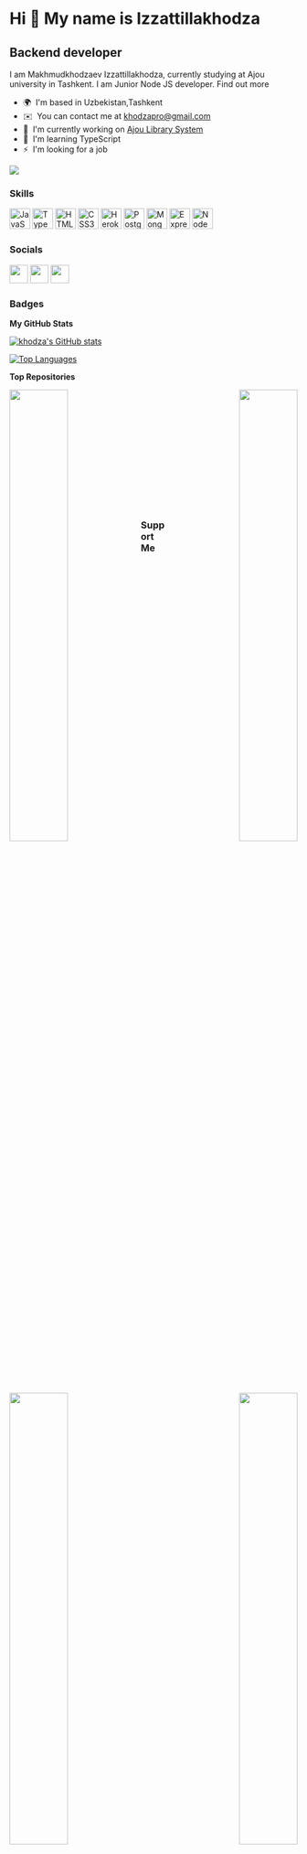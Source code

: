Hi 👋 My name is Izzattillakhodza
=================================

Backend developer
-----------------

I am Makhmudkhodzaev Izzattillakhodza, currently studying at Ajou university in Tashkent. I am Junior Node JS developer. Find out more

* 🌍  I'm based in Uzbekistan,Tashkent
* ✉️  You can contact me at [khodzapro@gmail.com](mailto:khodzapro@gmail.com)
* 🚀  I'm currently working on [Ajou Library System](http://github.com/khodza)
* 🧠  I'm learning TypeScript
* ⚡  I'm looking for a job

<a href="https://www.github.com/khodza" target="_blank" rel="noreferrer"><img
src="https://img.shields.io/github/followers/khodza?logo=github&style=for-the-badge&color=22c55e&labelColor=27272a" /></a>

### Skills


<p align="left">
<a href="https://developer.mozilla.org/en-US/docs/Web/JavaScript" target="_blank" rel="noreferrer"><img src="https://raw.githubusercontent.com/danielcranney/readme-generator/main/public/icons/skills/javascript-colored.svg" width="36" height="36" alt="JavaScript" /></a>
<a href="https://www.typescriptlang.org/" target="_blank" rel="noreferrer"><img src="https://raw.githubusercontent.com/danielcranney/readme-generator/main/public/icons/skills/typescript-colored.svg" width="36" height="36" alt="TypeScript" /></a>
<a href="https://developer.mozilla.org/en-US/docs/Glossary/HTML5" target="_blank" rel="noreferrer"><img src="https://raw.githubusercontent.com/danielcranney/readme-generator/main/public/icons/skills/html5-colored.svg" width="36" height="36" alt="HTML5" /></a>
<a href="https://www.w3.org/TR/CSS/#css" target="_blank" rel="noreferrer"><img src="https://raw.githubusercontent.com/danielcranney/readme-generator/main/public/icons/skills/css3-colored.svg" width="36" height="36" alt="CSS3" /></a>
<a href="https://www.heroku.com/" target="_blank" rel="noreferrer"><img src="https://raw.githubusercontent.com/danielcranney/readme-generator/main/public/icons/skills/heroku-colored.svg" width="36" height="36" alt="Heroku" /></a>
<a href="https://www.postgresql.org/" target="_blank" rel="noreferrer"><img src="https://raw.githubusercontent.com/danielcranney/readme-generator/main/public/icons/skills/postgresql-colored.svg" width="36" height="36" alt="PostgreSQL" /></a>
<a href="https://www.mongodb.com/" target="_blank" rel="noreferrer"><img src="https://raw.githubusercontent.com/danielcranney/readme-generator/main/public/icons/skills/mongodb-colored.svg" width="36" height="36" alt="MongoDB" /></a>
<a href="https://expressjs.com/" target="_blank" rel="noreferrer"><img src="https://raw.githubusercontent.com/danielcranney/readme-generator/main/public/icons/skills/express-colored.svg" width="36" height="36" alt="Express" /></a>
<a href="https://nodejs.org/en/" target="_blank" rel="noreferrer"><img src="https://raw.githubusercontent.com/danielcranney/readme-generator/main/public/icons/skills/nodejs-colored.svg" width="36" height="36" alt="NodeJS" /></a>
</p>


### Socials

<p align="left"> <a href="https://www.github.com/khodza" target="_blank" rel="noreferrer"><img src="https://raw.githubusercontent.com/danielcranney/readme-generator/main/public/icons/socials/github.svg" width="32" height="32" /></a> <a href="http://www.instagram.com/khodza_i" target="_blank" rel="noreferrer"><img src="https://raw.githubusercontent.com/danielcranney/readme-generator/main/public/icons/socials/instagram.svg" width="32" height="32" /></a> <a href="https://www.linkedin.com/in/izzattillakhodza-makhmudkhodzaev-229003252" target="_blank" rel="noreferrer"><img src="https://raw.githubusercontent.com/danielcranney/readme-generator/main/public/icons/socials/linkedin.svg" width="32" height="32" /></a></p>

### Badges

<b>My GitHub Stats</b>

<a href="http://www.github.com/khodza"><img src="https://github-readme-stats.vercel.app/api?username=khodza&show_icons=true&hide=&count_private=true&title_color=3382ed&text_color=ffffff&icon_color=22c55e&bg_color=27272a&hide_border=true&show_icons=true" alt="khodza's GitHub stats" /></a>

<a href="https://github.com/khodza" align="left"><img src="https://github-readme-stats.vercel.app/api/top-langs/?username=khodza&langs_count=10&title_color=3382ed&text_color=ffffff&icon_color=22c55e&bg_color=27272a&hide_border=true&locale=en&custom_title=Top%20%Languages" alt="Top Languages" /></a>

<b>Top Repositories</b>

<div width="100%" align="center"><a href="https://github.com/khodza/Library" align="left"><img align="left" width="45%" src="https://github-readme-stats.vercel.app/api/pin/?username=khodza&repo=Library&title_color=3382ed&text_color=ffffff&icon_color=22c55e&bg_color=27272a&hide_border=true&locale=en" /></a><a href="https://github.com/khodza/E-Commers" align="right"><img align="right" width="45%" src="https://github-readme-stats.vercel.app/api/pin/?username=khodza&repo=E-Commers&title_color=3382ed&text_color=ffffff&icon_color=22c55e&bg_color=27272a&hide_border=true&locale=en" /></a></div><br /><br /><br /><br /><br /><br /><br />
<br /><br /><br /><br /><br />
<div width="100%" align="center"><a href="https://github.com/khodza/Natours-API" align="left"><img align="left" width="45%" src="https://github-readme-stats.vercel.app/api/pin/?username=khodza&repo=Natours-API&title_color=3382ed&text_color=ffffff&icon_color=22c55e&bg_color=27272a&hide_border=true&locale=en" /></a><a href="https://github.com/khodza/Quranbot" align="right"><img align="right" width="45%" src="https://github-readme-stats.vercel.app/api/pin/?username=khodza&repo=Quranbot&title_color=3382ed&text_color=ffffff&icon_color=22c55e&bg_color=27272a&hide_border=true&locale=en" /></a></div>






### Support Me

<a href="https://www.buymeacoffee.com/khodza"><img src="https://cdn.buymeacoffee.com/buttons/v2/default-yellow.png" width="200" /></a>
